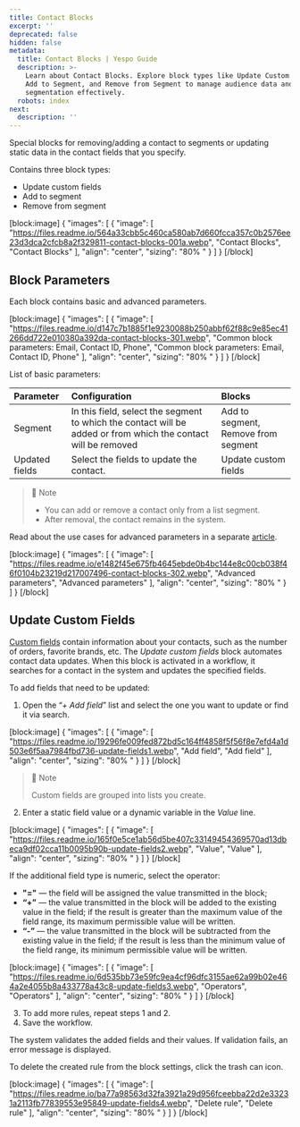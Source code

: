 ```yaml
---
title: Contact Blocks
excerpt: ''
deprecated: false
hidden: false
metadata:
  title: Contact Blocks | Yespo Guide
  description: >-
    Learn about Contact Blocks. Explore block types like Update Custom Fields,
    Add to Segment, and Remove from Segment to manage audience data and
    segmentation effectively.
  robots: index
next:
  description: ''
---
```

Special blocks for removing/adding a contact to segments or updating static data in the contact fields that you specify.

Contains three block types:

- Update custom fields
- Add to segment
- Remove from segment

[block:image]
{
  "images": [
    {
      "image": [
        "https://files.readme.io/564a33cbb5c460ca580ab7d660fcca357c0b2576ee23d3dca2cfcb8a2f329811-contact-blocks-001a.webp",
        "Contact Blocks",
        "Contact Blocks"
      ],
      "align": "center",
      "sizing": "80% "
    }
  ]
}
[/block]


## Block Parameters

Each block contains basic and advanced parameters.

[block:image]
{
  "images": [
    {
      "image": [
        "https://files.readme.io/d147c7b1885f1e9230088b250abbf62f88c9e85ec41266dd722e010380a392da-contact-blocks-301.webp",
        "Common block parameters: Email, Contact ID, Phone",
        "Common block parameters: Email, Contact ID, Phone"
      ],
      "align": "center",
      "sizing": "80% "
    }
  ]
}
[/block]


List of basic parameters:

| Parameter      | Configuration                                                                                                  | Blocks                              |
| :------------- | :------------------------------------------------------------------------------------------------------------- | :---------------------------------- |
| Segment        | In this field, select the segment to which the contact will be added or from which the contact will be removed | Add to segment, Remove from segment |
| Updated fields | Select the fields to update the contact.                                                                       | Update custom fields                |

> 📘 Note
> 
> - You can add or remove a contact only from a list segment.
> - After removal, the contact remains in the system.

Read about the use cases for advanced parameters in a separate [article](https://docs.yespo.io/docs/advanced-workflow-block-parameters).

[block:image]
{
  "images": [
    {
      "image": [
        "https://files.readme.io/e1482f45e675fb4645ebde0b4bc144e8c00cb038f46f0104b23219d217007496-contact-blocks-302.webp",
        "Advanced parameters",
        "Advanced parameters"
      ],
      "align": "center",
      "sizing": "80% "
    }
  ]
}
[/block]


## Update Custom Fields

[Custom fields](https://docs.yespo.io/docs/how-add-additional-contact-fields) contain information about your contacts, such as the number of orders, favorite brands, etc. The _Update custom fields_ block automates contact data updates. When this block is activated in a workflow, it searches for a contact in the system and updates the specified fields.

To add fields that need to be updated:

1. Open the “_\+ Add field_” list and select the one you want to update or find it via search.

[block:image]
{
  "images": [
    {
      "image": [
        "https://files.readme.io/19296fe009fed872bd5c164ff4858f5f56f8e7efd4a1d503e6f5aa7984fbd736-update-fields1.webp",
        "Add field",
        "Add field"
      ],
      "align": "center",
      "sizing": "80% "
    }
  ]
}
[/block]


> 📘 Note
> 
> Custom fields are grouped into lists you create.

2. Enter a static field value or a dynamic variable in the _Value_ line.

[block:image]
{
  "images": [
    {
      "image": [
        "https://files.readme.io/165f0e5ce1ab56d5be407c33149454369570ad13dbeca9df02cca11b0095b90b-update-fields2.webp",
        "Value",
        "Value"
      ],
      "align": "center",
      "sizing": "80% "
    }
  ]
}
[/block]


If the additional field type is numeric, select the operator:

- **"="** — the field will be assigned the value transmitted in the block;
- **“+”** — the value transmitted in the block will be added to the existing value in the field; if the result is greater than the maximum value of the field range, its maximum permissible value will be written.
- **“-”** — the value transmitted in the block will be subtracted from the existing value in the field; if the result is less than the minimum value of the field range, its minimum permissible value will be written.

[block:image]
{
  "images": [
    {
      "image": [
        "https://files.readme.io/6d535bb73e59fc9ea4cf96dfc3155ae62a99b02e464a2e4055b8a433778a43c8-update-fields3.webp",
        "Operators",
        "Operators"
      ],
      "align": "center",
      "sizing": "80% "
    }
  ]
}
[/block]


3. To add more rules, repeat steps 1 and 2.
4. Save the workflow.

The system validates the added fields and their values. If validation fails, an error message is displayed.

To delete the created rule from the block settings, click the trash can icon.

[block:image]
{
  "images": [
    {
      "image": [
        "https://files.readme.io/ba77a98563d32fa3921a29d956fceebba22d2e33231a2113fb77839553e95849-update-fields4.webp",
        "Delete rule",
        "Delete rule"
      ],
      "align": "center",
      "sizing": "80% "
    }
  ]
}
[/block]